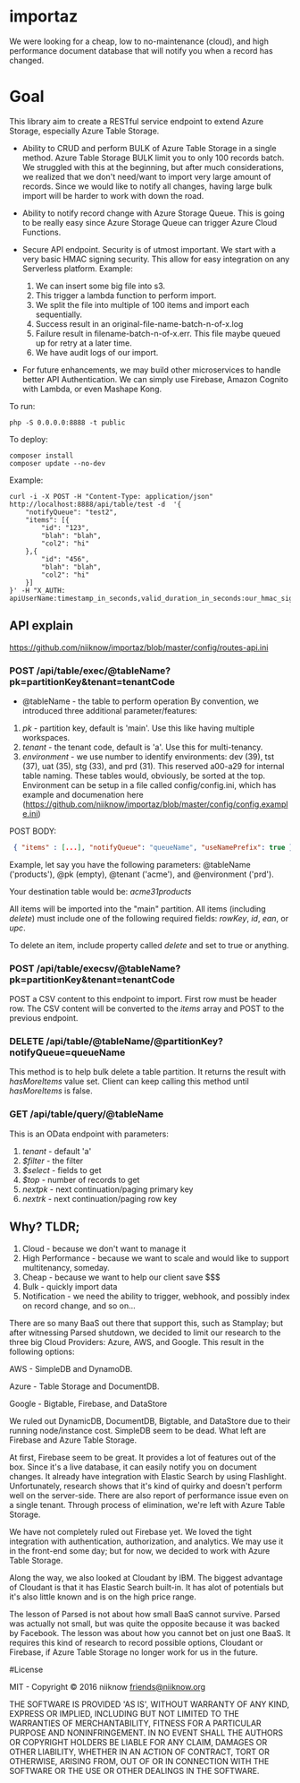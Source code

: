 # importaz
We were looking for a cheap, low to no-maintenance (cloud), and high performance document database that will notify you when a record has changed.  

# Goal
This library aim to create a RESTful service endpoint to extend Azure Storage, especially Azure Table Storage.

* Ability to CRUD and perform BULK of Azure Table Storage in a single method.  Azure Table Storage BULK limit you to only 100 records batch.  We struggled with this at the beginning, but after much considerations, we realized that we don't need/want to import very large amount of records.  Since we would like to notify all changes, having large bulk import will be harder to work with down the road.

* Ability to notify record change with Azure Storage Queue.
This is going to be really easy since Azure Storage Queue can trigger Azure Cloud Functions.

* Secure API endpoint.
Security is of utmost important.  We start with a very basic HMAC signing security.  This allow for easy integration on any Serverless platform.  Example: 
    1. We can insert some big file into s3.
    2. This trigger a lambda function to perform import.
    3. We split the file into multiple of 100 items and import each sequentially.
    4. Success result in an original-file-name-batch-n-of-x.log
    5. Failure result in filename-batch-n-of-x.err.  This file maybe queued up for retry at a later time.
    6. We have audit logs of our import.

* For future enhancements, we may build other microservices to handle better API Authentication.  We can simply use Firebase, Amazon Cognito with Lambda, or even Mashape Kong.

To run:
```
php -S 0.0.0.0:8888 -t public
```

To deploy:
```
composer install
composer update --no-dev
```

Example:
```
curl -i -X POST -H "Content-Type: application/json" http://localhost:8888/api/table/test -d  '{
    "notifyQueue": "test2",
    "items": [{
        "id": "123",
        "blah": "blah",
        "col2": "hi"
    },{
        "id": "456",
        "blah": "blah",
        "col2": "hi"
    }]
}' -H "X_AUTH: apiUserName:timestamp_in_seconds,valid_duration_in_seconds:our_hmac_signature"
```

## API explain
https://github.com/niiknow/importaz/blob/master/config/routes-api.ini

### POST /api/table/exec/@tableName?pk=partitionKey&tenant=tenantCode
* @tableName - the table to perform operation
By convention, we introduced three additional parameter/features:

1. *pk* - partition key, default is 'main'.  Use this like having multiple workspaces.
2. *tenant* - the tenant code, default is 'a'.  Use this for multi-tenancy.
3. *environment* - we use number to identify environments: dev (39), tst (37), uat (35), stg (33), and prd (31).  This reserved a00-a29 for internal table naming.  These tables would, obviously, be sorted at the top.  Environment can be setup in a file called config/config.ini, which has example and documenation here (https://github.com/niiknow/importaz/blob/master/config/config.example.ini) 

POST BODY:
``` json
 { "items" : [...], "notifyQueue": "queueName", "useNamePrefix": true }
```

Example, let say you have the following parameters: @tableName ('products'), @pk (empty), @tenant ('acme'), and @environment ('prd').

Your destination table would be: *acme31products*

All items will be imported into the "main" partition.  All items (including *delete*) must include one of the following required fields: *rowKey*, *id*, *ean*, or *upc*.

To delete an item, include property called *delete* and set to true or anything.

### POST /api/table/execsv/@tableName?pk=partitionKey&tenant=tenantCode
POST a CSV content to this endpoint to import.  First row must be header row.  The CSV content will be converted to the *items* array and POST to the previous endpoint.

### DELETE /api/table/@tableName/@partitionKey?notifyQueue=queueName
This method is to help bulk delete a table partition.  It returns the result with *hasMoreItems* value set.
Client can keep calling this method until *hasMoreItems* is false.

### GET /api/table/query/@tableName
This is an OData endpoint with parameters:
1. *tenant* - default 'a'
2. *$filter* - the filter
3. *$select* - fields to get
4. *$top* - number of records to get
5. *nextpk* - next continuation/paging primary key
6. *nextrk* - next continuation/paging row key

## Why? TLDR;
1. Cloud - because we don't want to manage it
2. High Performance - because we want to scale and would like to support multitenancy, someday.
3. Cheap - because we want to help our client save $$$
4. Bulk - quickly import data
5. Notification - we need the ability to trigger, webhook, and possibly index on record change, and so on...

There are so many BaaS out there that support this, such as Stamplay; but after witnessing Parsed shutdown, we decided to limit our research to the  three big Cloud Providers: Azure, AWS, and Google.  This result in the following options:

AWS - SimpleDB and DynamoDB.

Azure - Table Storage and DocumentDB.

Google -  Bigtable, Firebase, and DataStore

We ruled out DynamicDB, DocumentDB, Bigtable, and DataStore due to their  running node/instance cost.  SimpleDB seem to be dead.  What left are Firebase and Azure Table Storage.  

At first, Firebase seem to be great.  It provides a lot of features out of the box.  Since it's a live database, it can easily notify you on document changes.  It already have integration with Elastic Search by using Flashlight.  Unfortunately, research shows that it's kind of quirky and doesn't perform well on the server-side.  There are also report of performance issue even on a single tenant.  Through process of elimination, we're left with Azure Table Storage.

We have not completely ruled out Firebase yet.  We loved the tight integration with authentication, authorization, and analytics.  We may use it in the front-end some day; but for now, we decided to work with Azure Table Storage.

Along the way, we also looked at Cloudant by IBM.  The biggest advantage of Cloudant is that it has Elastic Search built-in.  It has alot of potentials but it's also little known and is on the high price range.  

The lesson of Parsed is not about how small BaaS cannot survive.  Parsed was actually not small, but was quite the opposite because it was backed by Facebook.  The lesson was about how you cannot bet on just one BaaS.  It requires this kind of research to record possible options, Cloudant or Firebase, if Azure Table Storage no longer work for us in the future.  

#License

MIT - Copyright © 2016 niiknow friends@niiknow.org

THE SOFTWARE IS PROVIDED 'AS IS', WITHOUT WARRANTY OF ANY KIND, EXPRESS OR IMPLIED, INCLUDING BUT NOT LIMITED TO THE WARRANTIES OF MERCHANTABILITY, FITNESS FOR A PARTICULAR PURPOSE AND NONINFRINGEMENT. IN NO EVENT SHALL THE AUTHORS OR COPYRIGHT HOLDERS BE LIABLE FOR ANY CLAIM, DAMAGES OR OTHER LIABILITY, WHETHER IN AN ACTION OF CONTRACT, TORT OR OTHERWISE, ARISING FROM, OUT OF OR IN CONNECTION WITH THE SOFTWARE OR THE USE OR OTHER DEALINGS IN THE SOFTWARE.